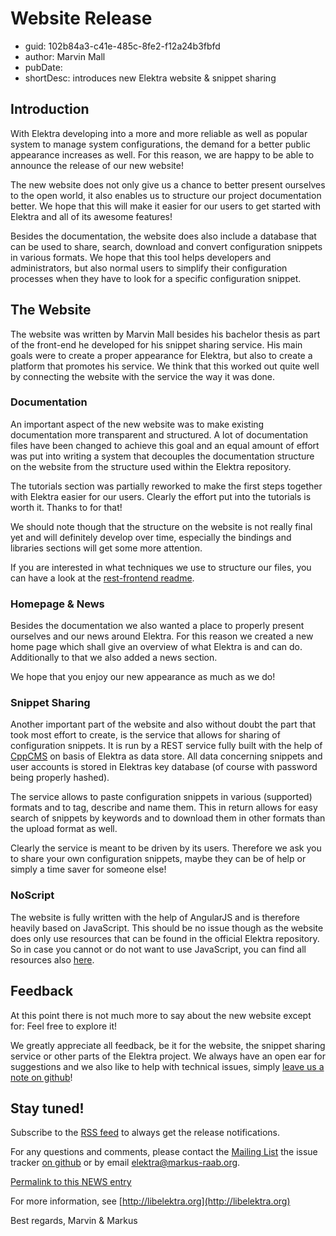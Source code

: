 # Website Release #

- guid: 102b84a3-c41e-485c-8fe2-f12a24b3fbfd
- author: Marvin Mall
- pubDate: <TODO>
- shortDesc: introduces new Elektra website & snippet sharing

## Introduction ##

With Elektra developing into a more and more reliable as well as
popular system to manage system configurations, the demand for a
better public appearance increases as well. For this reason, we
are happy to be able to announce the release of our new website!

The new website does not only give us a chance to better present
ourselves to the open world, it also enables us to structure our
project documentation better. We hope that this will make it easier
for our users to get started with Elektra and all of its awesome
features!

Besides the documentation, the website does also include a database
that can be used to share, search, download and convert configuration
snippets in various formats. We hope that this tool helps developers
and administrators, but also normal users to simplify their
configuration processes when they have to look for a specific
configuration snippet.

## The Website ##

The website was written by Marvin Mall besides his bachelor thesis
as part of the front-end he developed for his snippet sharing service.
His main goals were to create a proper appearance for Elektra, but
also to create a platform that promotes his service. We think that
this worked out quite well by connecting the website with the service
the way it was done.

### Documentation ###

An important aspect of the new website was to make existing documentation
more transparent and structured. A lot of documentation files have been
changed to achieve this goal and an equal amount of effort was put into
writing a system that decouples the documentation structure on the
website from the structure used within the Elektra repository.

The tutorials section was partially reworked to make the first steps
together with Elektra easier for our users. Clearly the effort put into
the tutorials is worth it. Thanks to <insert name of krit0n> for that!

We should note though that the structure on the website is not really
final yet and will definitely develop over time, especially the bindings
and libraries sections will get some more attention.

If you are interested in what techniques we use to structure our files,
you can have a look at the
[rest-frontend readme](https://blob.libelektra.org/src/tools/rest-frontend/README.md).

### Homepage & News ###

Besides the documentation we also wanted a place to properly present
ourselves and our news around Elektra. For this reason we created a new
home page which shall give an overview of what Elektra is and can do.
Additionally to that we also added a news section.

We hope that you enjoy our new appearance as much as we do!

### Snippet Sharing ###

Another important part of the website and also without doubt the part
that took most effort to create, is the service that allows for sharing
of configuration snippets. It is run by a REST service fully built with
the help of [CppCMS](http://http://cppcms.com/) on basis of Elektra as
data store. All data concerning snippets and user accounts is stored
in Elektras key database (of course with password being properly hashed).

The service allows to paste configuration snippets in various (supported)
formats and to tag, describe and name them. This in return allows for easy
search of snippets by keywords and to download them in other formats than
the upload format as well.

Clearly the service is meant to be driven by its users. Therefore we ask
you to share your own configuration snippets, maybe they can be of help
or simply a time saver for someone else!

### NoScript ###

The website is fully written with the help of AngularJS and is therefore
heavily based on JavaScript. This should be no issue though as the
website does only use resources that can be found in the official Elektra
repository. So in case you cannot or do not want to use JavaScript, you
can find all resources also [here](https://git.libelektra.org).

## Feedback ##

At this point there is not much more to say about the new website except for:
Feel free to explore it!

We greatly appreciate all feedback, be it for the website, the snippet sharing
service or other parts of the Elektra project. We always have an open ear
for suggestions and we also like to help with technical issues, simply
[leave us a note on github](https://bugs.libelektra.org)!

## Stay tuned! ##

Subscribe to the
[RSS feed](http://www.libelektra.org/rss/feed.rss)
to always get the release notifications.

For any questions and comments, please contact the
[Mailing List](https://lists.sourceforge.net/lists/listinfo/registry-list)
the issue tracker [on github](http://bugs.libelektra.org)
or by email elektra@markus-raab.org.

[Permalink to this NEWS entry](http://www.libelektra.org/rss/102b84a3-c41e-485c-8fe2-f12a24b3fbfd.html)

For more information, see [http://libelektra.org](http://libelektra.org)

Best regards,
Marvin & Markus

